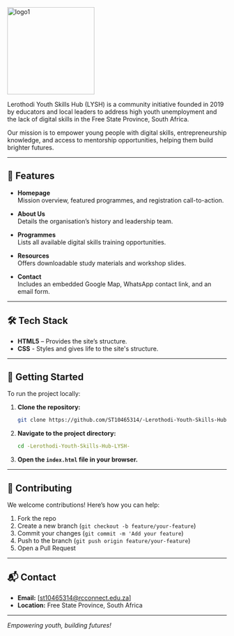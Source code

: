 <img width="200" height="200" alt="logo1" src="https://github.com/user-attachments/assets/812ea805-c6ef-4cdf-bb47-05187df92a3f" /> 

Lerothodi Youth Skills Hub (LYSH) is a community initiative founded in 2019 by educators and local leaders to address high youth unemployment and the lack of digital skills in the Free State Province, South Africa.

Our mission is to empower young people with digital skills, entrepreneurship knowledge, and access to mentorship opportunities, helping them build brighter futures.

---

## 🌟 Features

- **Homepage**  
  Mission overview, featured programmes, and registration call-to-action.

- **About Us**  
  Details the organisation’s history and leadership team.

- **Programmes**  
  Lists all available digital skills training opportunities.

- **Resources**  
  Offers downloadable study materials and workshop slides.

- **Contact**  
  Includes an embedded Google Map, WhatsApp contact link, and an email form.

---

## 🛠️ Tech Stack

- **HTML5** – Provides the site’s structure.
- **CSS** - Styles and gives life to the site's structure.

---

## 🚀 Getting Started

To run the project locally:

1. **Clone the repository:**
   ```bash
   git clone https://github.com/ST10465314/-Lerothodi-Youth-Skills-Hub-LYSH-.git
   ```
2. **Navigate to the project directory:**
   ```bash
   cd -Lerothodi-Youth-Skills-Hub-LYSH-
   ```
3. **Open the `index.html` file in your browser.**

---

## 🤝 Contributing

We welcome contributions! Here’s how you can help:

1. Fork the repo
2. Create a new branch (`git checkout -b feature/your-feature`)
3. Commit your changes (`git commit -m 'Add your feature`)
4. Push to the branch (`git push origin feature/your-feature`)
5. Open a Pull Request

---

## 📬 Contact

- **Email:** [st10465314@rcconnect.edu.za]
- **Location:** Free State Province, South Africa

---

*Empowering youth, building futures!*
